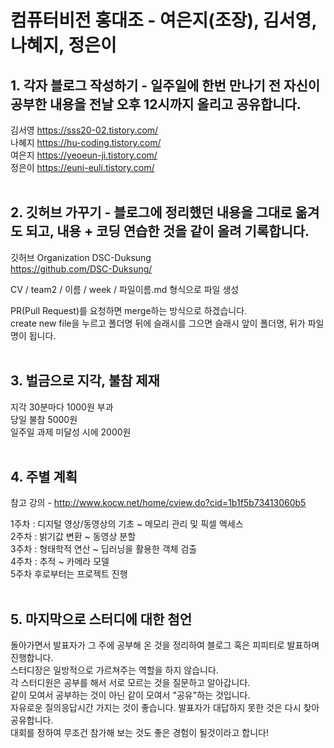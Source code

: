 # 컴퓨터비전 홍대조 - 여은지(조장), 김서영, 나혜지, 정은이

## 1. 각자 블로그 작성하기 - 일주일에 한번 만나기 전 자신이 공부한 내용을 전날 오후 12시까지 올리고 공유합니다.

김서영	https://sss20-02.tistory.com/ <br>
나혜지	https://hu-coding.tistory.com/ <br>
여은지	https://yeoeun-ji.tistory.com/ <br>
정은이	https://euni-euli.tistory.com/ <br>
<br>

## 2. 깃허브 가꾸기 - 블로그에 정리했던 내용을 그대로 옮겨도 되고, 내용 + 코딩 연습한 것을 같이 올려 기록합니다.								

깃허브 Organization DSC-Duksung <br>
https://github.com/DSC-Duksung/ <br>	

CV / team2 / 이름 / week / 파일이름.md 형식으로 파일 생성 <br>

PR(Pull Request)를 요청하면 merge하는 방식으로 하겠습니다. <br>
create new file을 누르고 폴더명 뒤에 슬래시를 그으면 슬래시 앞이 폴더명, 뒤가 파일명이 됩니다. <br>
<br>

## 3. 벌금으로 지각, 불참 제재

지각 30분마다 1000원 부과 <br>
당일 불참 5000원 <br>
일주일 과제 미달성 시에 2000원 <br>
<br>

## 4. 주별 계획

참고 강의 - http://www.kocw.net/home/cview.do?cid=1b1f5b73413060b5 <br>

1주차 : 디지털 영상/동영상의 기초 ~ 메모리 관리 및 픽셀 액세스 <br>
2주차 : 밝기값 변환 ~ 동영상 분할 <br>
3주차 : 형태학적 연산 ~ 딥러닝을 활용한 객체 검출 <br>
4주차 : 추적 ~ 카메라 모델 <br>
5주차 후로부터는 프로젝트 진행 <br>
<br>

## 5. 마지막으로 스터디에 대한 첨언

돌아가면서 발표자가 그 주에 공부해 온 것을 정리하여 블로그 혹은 피피티로 발표하며 진행합니다. <br>
스터디장은 일방적으로 가르쳐주는 역할을 하지 않습니다. <br>
각 스터디원은 공부를 해서 서로 모르는 것을 질문하고 알아갑니다. <br>
같이 모여서 공부하는 것이 아닌 같이 모여서 "공유"하는 것입니다. <br>
자유로운 질의응답시간 가지는 것이 좋습니다. 발표자가 대답하지 못한 것은 다시 찾아 공유합니다. <br>
대회를 정하여 무조건 참가해 보는 것도 좋은 경험이 될것이라고 합니다! <br>
